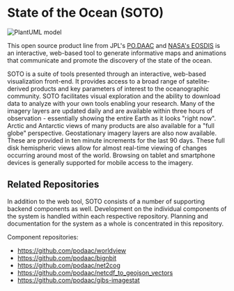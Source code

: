 # State of the Ocean (SOTO)

![PlantUML model](http://www.plantuml.com/plantuml/svg/5SoniS8m30RW_atn621MJvKDKi02GjOHtyMIJ_wLh0zKN_Uj4np8VlpTcicHLVztOCmxKV1LtWrxld9gY1lKKCGx3Q_CGe_jkL7dPZGTlepmceB5JuspwLN6hrtLwjSF)

This open source product line from JPL's [PO.DAAC](https://podaac.jpl.nasa.gov/) and [NASA's EOSDIS](https://www.earthdata.nasa.gov/eosdis) is an interactive, web-based tool to generate informative maps and animations that communicate and promote the discovery of the state of the ocean.

SOTO is a suite of tools presented through an interactive, web-based visualization front-end. It provides access to a broad range of satelite-derived products and key parameters of interest to the oceanographic community. SOTO facilitates visual exploration and the ability to download data to analyze with your own tools enabling your research. Many of the imagery layers are updated daily and are available within three hours of observation - essentially showing the entire Earth as it looks "right now". Arctic and Antarctic views of many products are also available for a "full globe" perspective. Geostationary imagery layers are also now available. These are provided in ten minute increments for the last 90 days. These full disk hemispheric views allow for almost real-time viewing of changes occurring around most of the world. Browsing on tablet and smartphone devices is generally supported for mobile access to the imagery.

## Related Repositories

In addition to the web tool, SOTO consists of a number of supporting backend components as well. Development on the individual components of the system is handled within each respective repository. Planning and documentation for the system as a whole is concentrated in this repository.

Component repositories:
- https://github.com/podaac/worldview
- https://github.com/podaac/bignbit
- https://github.com/podaac/net2cog
- https://github.com/podaac/netcdf_to_geojson_vectors
- https://github.com/podaac/gibs-imagestat
